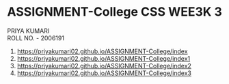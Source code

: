# ASSIGNMENT-College CSS WEE3K 3

PRIYA KUMARI <br>
ROLL NO. - 2006191

1. https://priyakumari02.github.io/ASSIGNMENT-College/index
2. https://priyakumari02.github.io/ASSIGNMENT-College/index1
3. https://priyakumari02.github.io/ASSIGNMENT-College/index2
4. https://priyakumari02.github.io/ASSIGNMENT-College/index3
